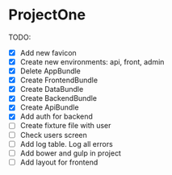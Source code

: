 # ProjectOne

TODO:

- [X] Add new favicon
- [X] Create new environments: api, front, admin
- [X] Delete AppBundle
- [X] Create FrontendBundle
- [X] Create DataBundle
- [X] Create BackendBundle
- [X] Create ApiBundle
- [X] Add auth for backend
- [ ] Create fixture file with user
- [ ] Check users screen
- [ ] Add log table. Log all errors
- [ ] Add bower and gulp in project
- [ ] Add layout for frontend